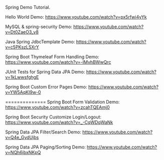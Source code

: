 
Spring Demo Tutorial. 

Hello World Demo: https://www.youtube.com/watch?v=px5rfwi4yYk

MySQL & spring-security Demo: https://www.youtube.com/watch?v=Dt0ZaeO3_y8

Java Spring JdbcTemplate Demo: https://www.youtube.com/watch?v=c5PKszLSXrY 

Spring Boot Thymeleaf Form Handling Demo: https://www.youtube.com/watch?v=-IMvhBWwQrc

JUnit Tests for Spring Data JPA Demo: https://www.youtube.com/watch?v=1kLwwsfghgE 

Spring Boot Custom Error Pages Demo: https://www.youtube.com/watch?v=YW5AqKI9w-0 


==============
Spring Boot Form Validation Demo: https://www.youtube.com/watch?v=zcahTQEAmj0 

Spring Boot Security Customize Login/Logout: https://www.youtube.com/watch?v=_-CqWDqWaNk

Spring Data JPA Filter/Search Demo: https://www.youtube.com/watch?v=Q4e_GydUjbs 

Spring Data JPA Paging/Sorting Demo: https://www.youtube.com/watch?v=NQh6jbxNKpQ






